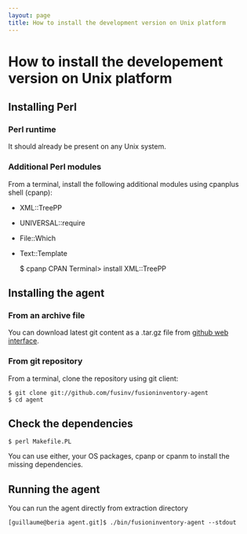 ```yaml
---
layout: page
title: How to install the development version on Unix platform
---
```


# How to install the developement version on Unix platform

## Installing Perl

### Perl runtime

It should already be present on any Unix system.

### Additional Perl modules

From a terminal, install the following additional modules using cpanplus shell (cpanp):

* XML::TreePP
* UNIVERSAL::require
* File::Which
* Text::Template

    $ cpanp
    CPAN Terminal> install XML::TreePP

## Installing the agent

### From an archive file

You can download latest git content as a .tar.gz file from [github web interface](https://github.com/fusinv/fusioninventory-agent/downloads).

### From git repository

From a terminal, clone the repository using git client:

    $ git clone git://github.com/fusinv/fusioninventory-agent
    $ cd agent

## Check the dependencies

    $ perl Makefile.PL

You can use either, your OS packages, cpanp or cpanm to install the missing dependencies.

## Running the agent

You can run the agent directly from extraction directory

    [guillaume@beria agent.git]$ ./bin/fusioninventory-agent --stdout
